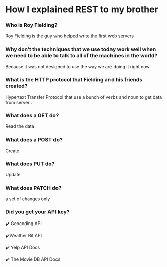 
# How I explained REST to my brother

### Who is Roy Fielding?
Roy Fielding is the guy who helped write the first web servers
### Why don’t the techniques that we use today work well when we need to be able to talk to all of the machines in the world?
Because it was not designed to use the way we are doing it right now. 
### What is the HTTP protocol that Fielding and his friends created?
Hypertext Transfer Protocol that use  a bunch of verbs and noun to get data from server . 
### What does a GET do?
Read the data
### What does a POST do?
Create
### What does PUT do?
Update
### What does PATCH do?
a set of changes only

### Did you get your API key?

:heavy_check_mark: Geocoding API

:heavy_check_mark:Weather Bit API

:heavy_check_mark: Yelp API Docs

:heavy_check_mark: The Movie DB API Docs

